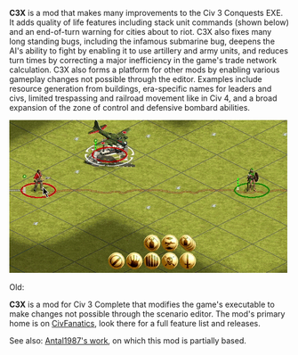 
**C3X** is a mod that makes many improvements to the Civ 3 Conquests EXE. It adds quality of life features including stack unit commands (shown below) and an end-of-turn warning for cities about to riot. C3X also fixes many long standing bugs, including the infamous submarine bug, deepens the AI's ability to fight by enabling it to use artillery and army units, and reduces turn times by correcting a major inefficiency in the game's trade network calculation. C3X also forms a platform for other mods by enabling various gameplay changes not possible through the editor. Examples include resource generation from buildings, era-specific names for leaders and civs, limited trespassing and railroad movement like in Civ 4, and a broad expansion of the zone of control and defensive bombard abilities.

![Demo of stack worker commands in C3X. Holding the control key causes all workers on a tile to build a railroad and causes all bombers to bombard a target.](Misc%20Images/new%20stack%20demo/output_gimp_with_msgs_optimized.gif)









Old:

**C3X** is a mod for Civ 3 Complete that modifies the game's executable to make changes not possible through the scenario editor. The mod's primary home is on [CivFanatics](https://forums.civfanatics.com/resources/c3x.28759/), look there for a full feature list and releases.

See also: [Antal1987's work](https://github.com/Antal1987/C3CPatchFramework), on which this mod is partially based.
